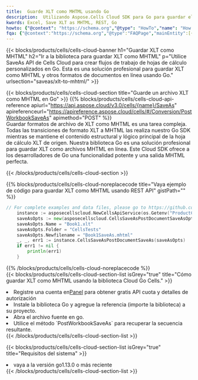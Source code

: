 ```yaml
---
title:  Guarde XLT como MHTML usando Go
description:  Utilizando Aspose.Cells Cloud SDK para Go para guardar el archivo en formato XLT como archivo en formato MHTML.
kwords: Excel, Save XLT as MHTML, REST, Go
howto: {"@context": "https://schema.org","@type": "HowTo","name": "How to save XLT as MHTML using the Cells Cloud Go library.","description": "How to save XLT as MHTML using the Cells Cloud Go library.","image": {"@type": "ImageObject"},"url": "/go/saveas/xlt-to-mhtml/","step": [{ "@type": "HowToStep","name": "How to save XLT as MHTML using the Cells Cloud Go library. step 1", "image": {"@type": "ImageObject",},"url": "/go/saveas/xlt-to-mhtml/","text": "Register an account at <a href='https://dashboard.aspose.cloud/'>Dashboard</a> to get free API quota & authorization details",},{ "@type": "HowToStep","name": "How to save XLT as MHTML using the Cells Cloud Go library. step 1", "image": {"@type": "ImageObject",},"url": "/go/saveas/xlt-to-mhtml/","text": "Install Go library and add the reference (import the library) to your project.",},{ "@type": "HowToStep","name": "How to save XLT as MHTML using the Cells Cloud Go library. step 1", "image": {"@type": "ImageObject",},"url": "/go/saveas/xlt-to-mhtml/","text": "Open the source file in go.",},{ "@type": "HowToStep","name": "How to save XLT as MHTML using the Cells Cloud Go library. step 1", "image": {"@type": "ImageObject",},"url": "/go/saveas/xlt-to-mhtml/","text": "Use the `PostWorkbookSaveAs` method to retrieve the resulting stream.",}, ],"supply": {"@type": "HowToSupply","name": "document"},"tool": [{"@type": "HowToTool","name": "Goland, Visual Studio Code, Eclipse"},{"@type": "HowToTool","name": "Aspose Cells"}],"totalTime": "PT6M"}
fqa: {"@context":"https://schema.org","@type":"FAQPage","mainEntity":[{"@type":"Question","name":"Why save file as other formats file in C# using REST API?","acceptedAnswer":{"@type":"Answer","text":"Documents are encoded in many ways, and some files may be incompatible with the software you use. To open and read such files, just save them as appropriate file formats.<br/><ol><li>Install .NET SDK and add the reference (import the library) to your project.</li><li>Open the source file in C# using REST API.</li><li>Call the PostWorkbookSaveAsRequest() method, passing an output filename with required extension.</li><li>Get the result of save as a separate file.</li></ol>"}},{"@type":"Question","name":"What file formats can I save as with your C# library?","acceptedAnswer":{"@type":"Answer","text":"We support a variety of file formats for conversion using .NET library, including XLSX, Excel, xls , PDF, CSV, HTML, Markdown, XML, PNG, JPG, TIFF, Json, TXT and many more."}},{"@type":"Question","name":"What is the maximum allowed file size for conversion using this .NET library?","acceptedAnswer":{"@type":"Answer","text":"There are no file size limits for format conversions using .NET library."}}]}
---
```

{{< blocks/products/cells/cells-cloud-banner h1="Guardar XLT como MHTML" h2="Ir a la biblioteca para guardar XLT como MHTML" p="Utilice SaveAs API de Cells Cloud para crear flujos de trabajo de hojas de cálculo personalizados en Go. Esta es una solución profesional para guardar XLT como MHTML y otros formatos de documentos en línea usando Go." urlsection="saveas/xlt-to-mhtml/" >}}

{{< blocks/products/cells/cells-cloud-section title="Guarde un archivo XLT como MHTML en Go" >}}
{{% blocks/products/cells/cells-cloud-api-reference apiurl="https://api.aspose.cloud/v3.0/cells/{name}/SaveAs" apireferenceurl="https://apireference.aspose.cloud/cells/#/Conversion/PostWorkbookSaveAs" apimethod="POST" %}}
<br/>
Guardar formatos de archivo de XLT como MHTML es una tarea compleja. Todas las transiciones de formato XLT a MHTML las realiza nuestro Go SDK mientras se mantiene el contenido estructural y lógico principal de la hoja de cálculo XLT de origen. Nuestra biblioteca Go es una solución profesional para guardar XLT como archivos MHTML en línea. Este Cloud SDK ofrece a los desarrolladores de Go una funcionalidad potente y una salida MHTML perfecta.

{{< /blocks/products/cells/cells-cloud-section >}}

{{% blocks/products/cells/cells-cloud-noreplacecode title="Vaya ejemplo de código para guardar XLT como MHTML usando REST API" gistPath="" %}}
  
```go
// For complete examples and data files, please go to https://github.com/aspose-cells-cloud/aspose-cells-cloud-go/
    instance := asposecellscloud.NewCellsApiService(os.Getenv("ProductClientId"), os.Getenv("ProductClientSecret"))
    saveAsOpts := new(asposecellscloud.CellsSaveAsPostDocumentSaveAsOpts)
    saveAsOpts.Name = "Book1.xlt"
    saveAsOpts.Folder = "CellsTests"
    saveAsOpts.Newfilename = "Book1SaveAs.mhtml"
    _, _, err1 := instance.CellsSaveAsPostDocumentSaveAs(saveAsOpts)
    if err1 != nil {
	    println(err1)
    }
```
  
{{% /blocks/products/cells/cells-cloud-noreplacecode %}}
<br/>
{{< blocks/products/cells/cells-cloud-section-list isGrey="true" title="Cómo guardar XLT como MHTML usando la biblioteca Cloud Go Cells." >}}
<li> Registre una cuenta en<a href="https://dashboard.aspose.cloud/">Panel</a> para obtener gratis API cuota y detalles de autorización</li>
<li>Instale la biblioteca Go y agregue la referencia (importe la biblioteca) a su proyecto.</li>
<li>Abra el archivo fuente en go.</li>
<li>Utilice el método `PostWorkbookSaveAs` para recuperar la secuencia resultante.</li>
{{< /blocks/products/cells/cells-cloud-section-list >}}

{{< blocks/products/cells/cells-cloud-section-list isGrey="true" title="Requisitos del sistema" >}}
<li>vaya a la versión go1.13.0 o más reciente</li>
{{< /blocks/products/cells/cells-cloud-section-list >}}
